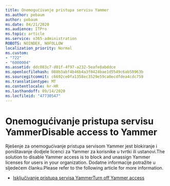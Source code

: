 ```yaml
---
title: Onemogućivanje pristupa servisu Yammer
ms.author: pebaum
author: pebaum
ms.date: 04/21/2020
ms.audience: ITPro
ms.topic: article
ms.service: o365-administration
ROBOTS: NOINDEX, NOFOLLOW
localization_priority: Normal
ms.custom:
- "722"
- "6000004"
ms.assetid: ddc083c7-d01f-4f97-a232-5eafe8abddce
ms.openlocfilehash: 088b3abf4b46b4a3f0424bae1d5549c6ab50963b
ms.sourcegitcommit: c6692ce0fa1358ec3529e59ca0ecdfdea4cdc759
ms.translationtype: MT
ms.contentlocale: hr-HR
ms.lasthandoff: 09/14/2020
ms.locfileid: "47730547"
---
```

# <a name="disable-access-to-yammer"></a><span data-ttu-id="29751-102">Onemogućivanje pristupa servisu Yammer</span><span class="sxs-lookup"><span data-stu-id="29751-102">Disable access to Yammer</span></span>

<span data-ttu-id="29751-103">Rješenje za onemogućivanje pristupa servisom Yammer jest blokiranje i poništavanje dodjele licenci za Yammer za korisnike u tvrtki ili ustanovi.</span><span class="sxs-lookup"><span data-stu-id="29751-103">The solution to disable Yammer access is to block and unassign Yammer licenses for users in your organization.</span></span> <span data-ttu-id="29751-104">Dodatne informacije potražite u sljedećem članku.</span><span class="sxs-lookup"><span data-stu-id="29751-104">Please refer to the following article for more information.</span></span>
  
- [<span data-ttu-id="29751-105">Isključivanje pristupa servisa Yammer</span><span class="sxs-lookup"><span data-stu-id="29751-105">Turn off Yammer access</span></span>](https://docs.microsoft.com/yammer/manage-yammer-users/turn-off-user-access)
